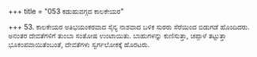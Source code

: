 +++
title = "053 ಕಡುಹುವಗ್ಗದ ಕಾಲಕೇಯರ"

+++
53. ಕಾಲಕೇಯರ ಅತಿಭಯಂಕರವಾದ ಸೈನ್ಯ ನಾಶವಾದ ಬಳಿಕ ಸುರರು ಸೆರೆಯಿಂದ ಬಿಡುಗಡೆ ಹೊಂದಿದರು. ಅನಂತರ ದೇವತೆಗಳಿಗೆ ತುಂಬಾ ಸಂತೋಷ ಉಂಟಾಯಿತು. ಬಾಹುಗಳನ್ನು ಕುಣಿಸುತ್ತಾ, ಚಪ್ಪಾಳೆ ತಟ್ಟುತ್ತಾ ಭೂಕಂಪವಾಯಿತೆಂಬಂತೆ, ದೇವತೆಗಳು ಸ್ವರ್ಗಲೋಕಕ್ಕೆ ಹೊರಟರು.
